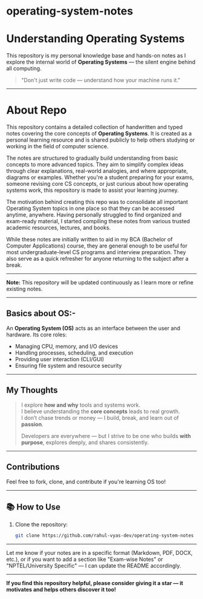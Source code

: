 # operating-system-notes
# Understanding Operating Systems

This repository is my personal knowledge base and hands-on notes as I explore the internal world of **Operating Systems** — the silent engine behind all computing.

> "Don't just write code — understand how your machine runs it."

---

# About Repo

This repository contains a detailed collection of handwritten and typed notes covering the core concepts of **Operating Systems**. It is created as a personal learning resource and is shared publicly to help others studying or working in the field of computer science.

The notes are structured to gradually build understanding from basic concepts to more advanced topics. They aim to simplify complex ideas through clear explanations, real-world analogies, and where appropriate, diagrams or examples. Whether you're a student preparing for your exams, someone revising core CS concepts, or just curious about how operating systems work, this repository is made to assist your learning journey.

The motivation behind creating this repo was to consolidate all important Operating System topics in one place so that they can be accessed anytime, anywhere. Having personally struggled to find organized and exam-ready material, I started compiling these notes from various trusted academic resources, lectures, and books.

While these notes are initially written to aid in my BCA (Bachelor of Computer Applications) course, they are general enough to be useful for most undergraduate-level CS programs and interview preparation. They also serve as a quick refresher for anyone returning to the subject after a break.

---

**Note:** This repository will be updated continuously as I learn more or refine existing notes.

---

##  Basics about OS:-

An **Operating System (OS)** acts as an interface between the user and hardware. Its core roles:

- Managing CPU, memory, and I/O devices
- Handling processes, scheduling, and execution
- Providing user interaction (CLI/GUI)
- Ensuring file system and resource security

---

##  My Thoughts

> I explore **how and why** tools and systems work.  
> I believe understanding the **core concepts** leads to real growth.  
> I don’t chase trends or money — I build, break, and learn out of **passion**.  
>  
> Developers are everywhere — but I strive to be one who builds **with purpose**, explores deeply, and shares consistently.

---

##  Contributions

Feel free to fork, clone, and contribute if you're learning OS too!

---

## 📚 How to Use

1. Clone the repository:
   ```bash
   git clone https://github.com/rahul-vyas-dev/operating-system-notes

---

Let me know if your notes are in a specific format (Markdown, PDF, DOCX, etc.), or if you want to add a section like "Exam-wise Notes" or "NPTEL/University Specific" — I can update the README accordingly.

---

 **If you find this repository helpful, please consider giving it a star — it motivates and helps others discover it too!**
